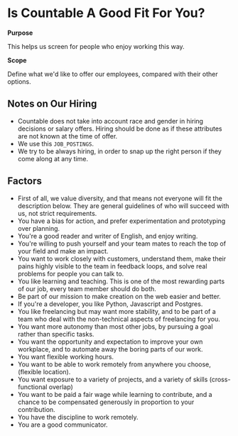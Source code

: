 # Is Countable A Good Fit For You?

<div class="toctree" data-maxdepth="2" data-caption="Contents:" hidden="">

</div>

**Purpose**

This helps us screen for people who enjoy working this way.

**Scope**

Define what we'd like to offer our employees, compared with their other
options.

## Notes on Our Hiring

  - Countable does not take into account race and gender in hiring
    decisions or salary offers. Hiring should be done as if these
    attributes are not known at the time of offer.
  - We use this `JOB_POSTINGS`.
  - We try to be always hiring, in order to snap up the right person if
    they come along at any time.

## Factors

  - First of all, we value diversity, and that means not everyone will
    fit the description below. They are general guidelines of who will
    succeed with us, not strict requirements.
  - You have a bias for action, and prefer experimentation and
    prototyping over planning.
  - You're a good reader and writer of English, and enjoy writing.
  - You're willing to push yourself and your team mates to reach the top
    of your field and make an impact.
  - You want to work closely with customers, understand them, make their
    pains highly visible to the team in feedback loops, and solve real
    problems for people you can talk to.
  - You like learning and teaching. This is one of the most rewarding
    parts of our job, every team member should do both.
  - Be part of our mission to make creation on the web easier and
    better.
  - If you're a developer, you like Python, Javascript and Postgres.
  - You like freelancing but may want more stability, and to be part of
    a team who deal with the non-technical aspects of freelancing for
    you.
  - You want more autonomy than most other jobs, by pursuing a goal
    rather than specific tasks.
  - You want the opportunity and expectation to improve your own
    workplace, and to automate away the boring parts of our work.
  - You want flexible working hours.
  - You want to be able to work remotely from anywhere you choose,
    (flexible location).
  - You want exposure to a variety of projects, and a variety of skills
    (cross-functional overlap)
  - You want to be paid a fair wage while learning to contribute, and a
    chance to be compensated generously in proportion to your
    contribution.
  - You have the discipline to work remotely.
  - You are a good communicator.
